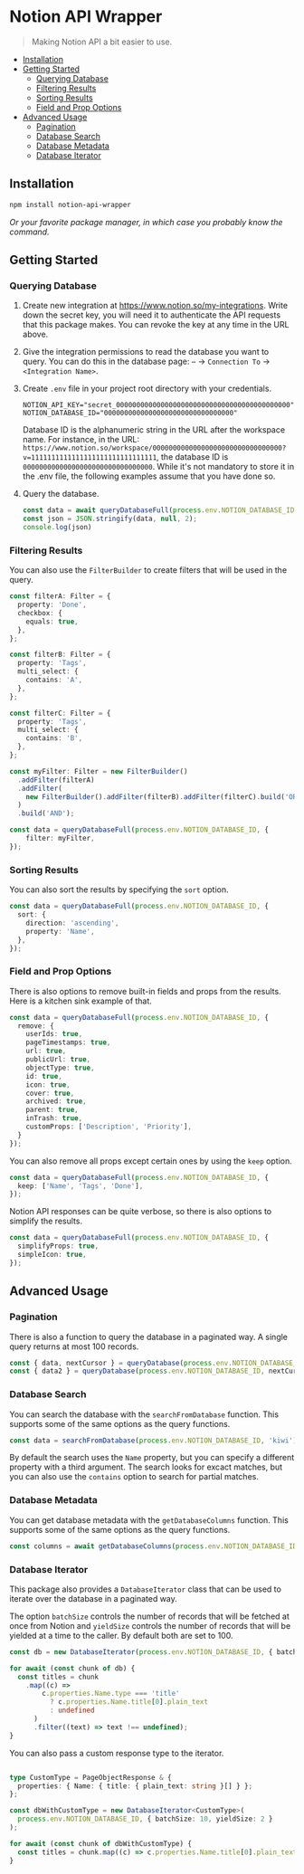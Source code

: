 # Notion API Wrapper

> Making Notion API a bit easier to use.

* [Installation](#installation)
* [Getting Started](#getting-started)
  * [Querying Database](#querying-database)
  * [Filtering Results](#filtering-results)
  * [Sorting Results](#sorting-results)
  * [Field and Prop Options](#field-and-prop-options)
* [Advanced Usage](#advanced-usage)
  * [Pagination](#pagination)
  * [Database Search](#database-search)
  * [Database Metadata](#database-metadata)
  * [Database Iterator](#database-iterator)

## Installation

```bash
npm install notion-api-wrapper
```

_Or your favorite package manager, in which case you probably know the command._

## Getting Started

### Querying Database

1. Create new integration at <https://www.notion.so/my-integrations>. Write down the secret key, you will need it to authenticate the API requests that this package makes. You can revoke the key at any time in the URL above.

2. Give the integration permissions to read the database you want to query. You can do this in the database page: `⋯` → `Connection To` → `<Integration Name>`.

3. Create `.env` file in your project root directory with your credentials.

    ```env
    NOTION_API_KEY="secret_0000000000000000000000000000000000000000000"
    NOTION_DATABASE_ID="00000000000000000000000000000000"
    ```

    Database ID is the alphanumeric string in the URL after the workspace name. For instance, in the URL: `https://www.notion.so/workspace/00000000000000000000000000000000?v=1111111111111111111111111111111`, the database ID is `00000000000000000000000000000000`. While it's not mandatory to store it in the .env file, the following examples assume that you have done so.

4. Query the database.

    ```ts
    const data = await queryDatabaseFull(process.env.NOTION_DATABASE_ID);
    const json = JSON.stringify(data, null, 2);
    console.log(json)
    ```

### Filtering Results

You can also use the `FilterBuilder` to create filters that will be used in the query.

```ts
const filterA: Filter = {
  property: 'Done',
  checkbox: {
    equals: true,
  },
};

const filterB: Filter = {
  property: 'Tags',
  multi_select: {
    contains: 'A',
  },
};

const filterC: Filter = {
  property: 'Tags',
  multi_select: {
    contains: 'B',
  },
};

const myFilter: Filter = new FilterBuilder()
  .addFilter(filterA)
  .addFilter(
    new FilterBuilder().addFilter(filterB).addFilter(filterC).build('OR')
  )
  .build('AND');

const data = queryDatabaseFull(process.env.NOTION_DATABASE_ID, {
    filter: myFilter,
});
```

### Sorting Results

You can also sort the results by specifying the `sort` option.

```ts
const data = queryDatabaseFull(process.env.NOTION_DATABASE_ID, {
  sort: {
    direction: 'ascending',
    property: 'Name',
  },
});
```

### Field and Prop Options

There is also options to remove built-in fields and props from the results. Here is a kitchen sink example of that.

```ts
const data = queryDatabaseFull(process.env.NOTION_DATABASE_ID, {
  remove: {
    userIds: true,
    pageTimestamps: true,
    url: true,
    publicUrl: true,
    objectType: true,
    id: true,
    icon: true,
    cover: true,
    archived: true,
    parent: true,
    inTrash: true,
    customProps: ['Description', 'Priority'],
  }
});
```

You can also remove all props except certain ones by using the `keep` option.

```ts
const data = queryDatabaseFull(process.env.NOTION_DATABASE_ID, {
  keep: ['Name', 'Tags', 'Done'],
});
```

Notion API responses can be quite verbose, so there is also options to simplify the results.

```ts
const data = queryDatabaseFull(process.env.NOTION_DATABASE_ID, {
  simplifyProps: true,
  simpleIcon: true,
});
```

## Advanced Usage

### Pagination

There is also a function to query the database in a paginated way. A single query returns at most 100 records.

```ts
const { data, nextCursor } = queryDatabase(process.env.NOTION_DATABASE_ID);
const { data2 } = queryDatabase(process.env.NOTION_DATABASE_ID, nextCursor);
```

### Database Search

You can search the database with the `searchFromDatabase` function. This supports some of the same options as the query functions.

```ts
const data = searchFromDatabase(process.env.NOTION_DATABASE_ID, 'kiwi')
```

By default the search uses the `Name` property, but you can specify a different property with a third argument. The search looks for excact matches, but you can also use the `contains` option to search for partial matches.

### Database Metadata

You can get database metadata with the `getDatabaseColumns` function. This supports some of the same options as the query functions.

```ts
const columns = await getDatabaseColumns(process.env.NOTION_DATABASE_ID);
```

### Database Iterator

This package also provides a `DatabaseIterator` class that can be used to iterate over the database in a paginated way.

The option `batchSize` controls the number of records that will be fetched at once from Notion and `yieldSize` controls the number of records that will be yielded at a time to the caller. By default both are set to 100.

```ts
const db = new DatabaseIterator(process.env.NOTION_DATABASE_ID, { batchSize: 10, yieldSize: 2 });

for await (const chunk of db) {
  const titles = chunk
    .map((c) =>
        c.properties.Name.type === 'title'
          ? c.properties.Name.title[0].plain_text
          : undefined
      )
      .filter((text) => text !== undefined);
}
```

You can also pass a custom response type to the iterator.

```ts

type CustomType = PageObjectResponse & {
  properties: { Name: { title: { plain_text: string }[] } };
};

const dbWithCustomType = new DatabaseIterator<CustomType>(
  process.env.NOTION_DATABASE_ID, { batchSize: 10, yieldSize: 2 }
);

for await (const chunk of dbWithCustomType) {
  const titles = chunk.map((c) => c.properties.Name.title[0].plain_text))
}
```
